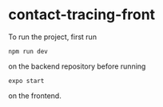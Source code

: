 # contact-tracing-front

To run the project, first run

    npm run dev
    
on the backend repository before running

    expo start
    
on the frontend.
